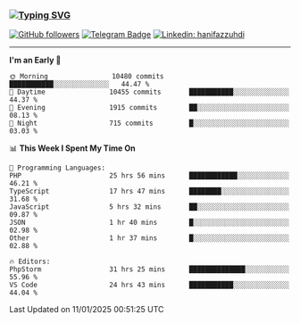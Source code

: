 ### [![Typing SVG](https://readme-typing-svg.herokuapp.com?font=lato&size=22&lines=Hi+There+👋)](https://git.io/typing-svg) 

[![GitHub followers](https://img.shields.io/github/followers/hanifazzuhdi?label=Follow&style=social)](https://github.com/hanifazzuhdi/?tab=follow) 
[![Telegram Badge](https://img.shields.io/badge/-hanif0198-blue?style=social&logo=telegram&link=https://www.t.me/hanif0198/)](https://www.t.me/hanif0198/) 
[![Linkedin: hanifazzuhdi](https://img.shields.io/badge/-hanifazzuhdi-blue?style=flat-square&logo=Linkedin&logoColor=white&link=https://www.linkedin.com/in/hanif-az-zuhdi-69688019b/)](https://www.linkedin.com/in/hanif-az-zuhdi-69688019b/) 

<hr/>

<!--START_SECTION:waka-->
**I'm an Early 🐤** 

```text
🌞 Morning                10480 commits       ███████████░░░░░░░░░░░░░░   44.47 % 
🌆 Daytime                10455 commits       ███████████░░░░░░░░░░░░░░   44.37 % 
🌃 Evening                1915 commits        ██░░░░░░░░░░░░░░░░░░░░░░░   08.13 % 
🌙 Night                  715 commits         █░░░░░░░░░░░░░░░░░░░░░░░░   03.03 % 
```


📊 **This Week I Spent My Time On** 

```text
💬 Programming Languages: 
PHP                      25 hrs 56 mins      ████████████░░░░░░░░░░░░░   46.21 % 
TypeScript               17 hrs 47 mins      ████████░░░░░░░░░░░░░░░░░   31.68 % 
JavaScript               5 hrs 32 mins       ██░░░░░░░░░░░░░░░░░░░░░░░   09.87 % 
JSON                     1 hr 40 mins        █░░░░░░░░░░░░░░░░░░░░░░░░   02.98 % 
Other                    1 hr 37 mins        █░░░░░░░░░░░░░░░░░░░░░░░░   02.88 % 

🔥 Editors: 
PhpStorm                 31 hrs 25 mins      ██████████████░░░░░░░░░░░   55.96 % 
VS Code                  24 hrs 43 mins      ███████████░░░░░░░░░░░░░░   44.04 % 
```


 Last Updated on 11/01/2025 00:51:25 UTC
<!--END_SECTION:waka-->
